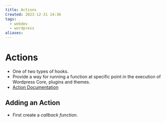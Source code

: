 ```yaml
---
title: Actions
Created: 2023-12-31 14:36
tags:
  - webdev
  - wordpress
aliases:
---
```

# Actions
- One of two types of hooks.
- Provide a way for running a function at specific point in the execution of Wordpress Core, plugins and themes.
- [Action Documentation](https://developer.wordpress.org/plugins/hooks/actions/)


## Adding an Action
- First create a *callback function*.



